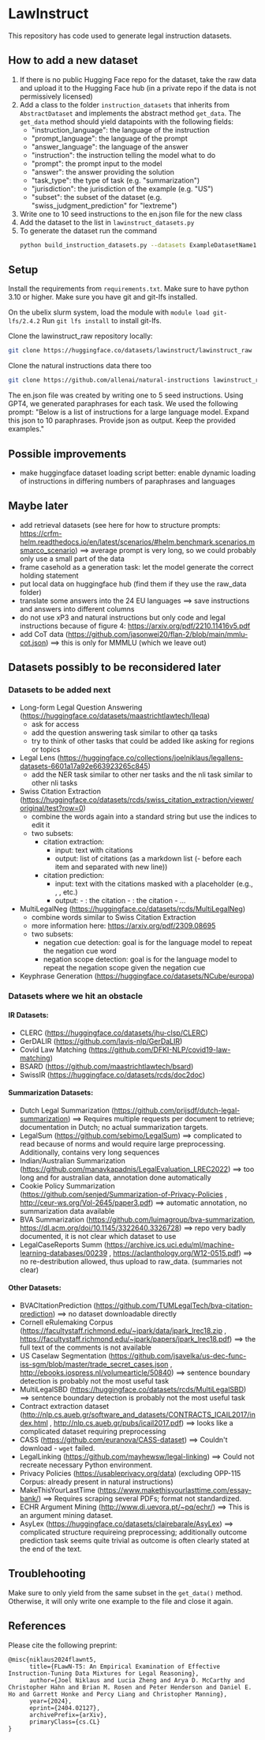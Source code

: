 # LawInstruct

This repository has code used to generate legal instruction datasets.

## How to add a new dataset

1. If there is no public Hugging Face repo for the dataset, take the raw data and upload it to the Hugging Face hub (in a private repo if the data is not permissively licensed)
2. Add a class to the folder `instruction_datasets` that inherits from `AbstractDataset` and implements the abstract
   method `get_data`. The `get_data` method should yield datapoints with the following fields:
    - "instruction_language": the language of the instruction
    - "prompt_language": the language of the prompt
    - "answer_language": the language of the answer
    - "instruction": the instruction telling the model what to do
    - "prompt": the prompt input to the model
    - "answer": the answer providing the solution
    - "task_type": the type of task (e.g. "summarization")
    - "jurisdiction": the jurisdiction of the example (e.g. "US")
    - "subset": the subset of the dataset (e.g. "swiss_judgment_prediction" for "lextreme")
3. Write one to 10 seed instructions to the en.json file for the new class 
4. Add the dataset to the list in `lawinstruct_datasets.py`
5. To generate the dataset run the command 
   ```bash 
   python build_instruction_datasets.py --datasets ExampleDatasetName1 ExampleDatasetName2 --build_from_scratch
   ```

## Setup

Install the requirements from `requirements.txt`. Make sure to have python 3.10 or higher.
Make sure you have git and git-lfs installed.

On the ubelix slurm system, load the module with `module load git-lfs/2.4.2`
Run `git lfs install` to install git-lfs.

Clone the lawinstruct_raw repository locally:

```bash
git clone https://huggingface.co/datasets/lawinstruct/lawinstruct_raw
```

Clone the natural instructions data there too

```bash
git clone https://github.com/allenai/natural-instructions lawinstruct_raw/raw_data/ni_instructions_data
```

The en.json file was created by writing one to 5 seed instructions. Using GPT4, we generated paraphrases for each task.
We used the following prompt: "Below is a list of instructions for a large language model. Expand this json to 10
paraphrases. Provide json as output. Keep the provided examples."

## Possible improvements

- make huggingface dataset loading script better: enable dynamic loading of instructions in differing numbers of
  paraphrases and languages

## Maybe later

- add retrieval datasets (see here for how to structure
  prompts: https://crfm-helm.readthedocs.io/en/latest/scenarios/#helm.benchmark.scenarios.msmarco_scenario) ==> average
  prompt is very long, so we could probably only use a small part of the data
- frame casehold as a generation task: let the model generate the correct holding statement
- put local data on huggingface hub (find them if they use the raw_data folder)
- translate some answers into the 24 EU languages ==> save instructions and answers into different columns
- do not use xP3 and natural instructions but only code and legal instructions because of figure
  4: https://arxiv.org/pdf/2210.11416v5.pdf
- add CoT data (https://github.com/jasonwei20/flan-2/blob/main/mmlu-cot.json) ==> this is only for MMMLU (which we leave
  out)

## Datasets possibly to be reconsidered later

### Datasets to be added next
- Long-form Legal Question Answering (https://huggingface.co/datasets/maastrichtlawtech/lleqa)
  - ask for access 
  - add the question answering task similar to other qa tasks
  - try to think of other tasks that could be added like asking for regions or topics
- Legal Lens (https://huggingface.co/collections/joelniklaus/legallens-datasets-6601a17a92e663923265c845)
  - add the NER task similar to other ner tasks and the nli task similar to other nli tasks
- Swiss Citation Extraction (https://huggingface.co/datasets/rcds/swiss_citation_extraction/viewer/original/test?row=0)
  - combine the words again into a standard string but use the indices to edit it
  - two subsets:
    - citation extraction:
      - input: text with citations
      - output: list of citations (as a markdown list (- before each item and separated with new line))
    - citation prediction:
      - input: text with the citations masked with a placeholder (e.g., <citation1>, <citation2>, etc.)
      - output: - <citation1>: the citation
                - <citation2>: the citation
                - ...
- MultiLegalNeg (https://huggingface.co/datasets/rcds/MultiLegalNeg)
    - combine words similar to Swiss Citation Extraction
    - more information here: https://arxiv.org/pdf/2309.08695
    - two subsets:
      - negation cue detection: goal is for the language model to repeat the negation cue word
      - negation scope detection: goal is for the language model to repeat the negation scope given the negation cue
- Keyphrase Generation (https://huggingface.co/datasets/NCube/europa)

### Datasets where we hit an obstacle

#### IR Datasets:

- CLERC (https://huggingface.co/datasets/jhu-clsp/CLERC)
- GerDALIR (https://github.com/lavis-nlp/GerDaLIR)
- Covid Law Matching (https://github.com/DFKI-NLP/covid19-law-matching)
- BSARD (https://github.com/maastrichtlawtech/bsard)
- SwissIR (https://huggingface.co/datasets/rcds/doc2doc)

#### Summarization Datasets:

- Dutch Legal Summarization (https://github.com/prijsdf/dutch-legal-summarization) ==> Requires multiple requests per
  document to retrieve; documentation in Dutch; no actual summarization targets.
- LegalSum (https://github.com/sebimo/LegalSum) ==> complicated to read because of norms and would require large
  preprocessing. Additionally, contains very long sequences
- Indian/Australian Summarization (https://github.com/manavkapadnis/LegalEvaluation_LREC2022) ==> too long and for
  australian data, annotation done automatically
- Cookie Policy Summarization (https://github.com/senjed/Summarization-of-Privacy-Policies
  , http://ceur-ws.org/Vol-2645/paper3.pdf) ==> automatic annotation, no summarization data available
- BVA Summarization (https://github.com/luimagroup/bva-summarization, https://dl.acm.org/doi/10.1145/3322640.3326728)
  ==> repo very badly documented, it is not clear which dataset to use
- LegalCaseReports Summ (https://archive.ics.uci.edu/ml/machine-learning-databases/00239
  , https://aclanthology.org/W12-0515.pdf) ==> no re-destribution allowed, thus upload to raw_data. (summaries not
  clear)

#### Other Datasets:

- BVACItationPrediction (https://github.com/TUMLegalTech/bva-citation-prediction) ==> no dataset downloadable directly
- Cornell eRulemaking Corpus (https://facultystaff.richmond.edu/~jpark/data/jpark_lrec18.zip
  , https://facultystaff.richmond.edu/~jpark/papers/jpark_lrec18.pdf) ==> the full text of the comments is not available
- US Caselaw Segmentation (https://github.com/jsavelka/us-dec-func-iss-sgm/blob/master/trade_secret_cases.json
  , http://ebooks.iospress.nl/volumearticle/50840) ==> sentence boundary detection is probably not the most useful task
- MultiLegalSBD (https://huggingface.co/datasets/rcds/MultiLegalSBD) ==> sentence boundary detection is probably not the
  most useful task
- Contract extraction dataset (http://nlp.cs.aueb.gr/software_and_datasets/CONTRACTS_ICAIL2017/index.html
  , http://nlp.cs.aueb.gr/pubs/icail2017.pdf) ==> looks like a complicated dataset requiring preprocessing
- CASS (https://github.com/euranova/CASS-dataset) ==> Couldn't download - `wget` failed.
- LegalLinking (https://github.com/mayhewsw/legal-linking) ==> Could not recreate necessary Python environment.
- Privacy Policies (https://usableprivacy.org/data) (excluding OPP-115 Corpus: already present in natural instructions)
- MakeThisYourLastTime (https://www.makethisyourlasttime.com/essay-bank/) ==> Requires scraping several PDFs; format not
  standardized.
- ECHR Argument Mining (http://www.di.uevora.pt/~pq/echr/) ==> This is an argument mining dataset.
- AsyLex (https://huggingface.co/datasets/clairebarale/AsyLex) ==> complicated structure requireing preprocessing;
  additionally outcome prediction task seems quite trivial as outcome is often clearly stated at the end of the text.

## Troublehooting

Make sure to only yield from the same subset in the `get_data()` method. Otherwise, it will only write one example to
the file and close it again.

## References

Please cite the following preprint:

```
@misc{niklaus2024flawnt5,
      title={FLawN-T5: An Empirical Examination of Effective Instruction-Tuning Data Mixtures for Legal Reasoning}, 
      author={Joel Niklaus and Lucia Zheng and Arya D. McCarthy and Christopher Hahn and Brian M. Rosen and Peter Henderson and Daniel E. Ho and Garrett Honke and Percy Liang and Christopher Manning},
      year={2024},
      eprint={2404.02127},
      archivePrefix={arXiv},
      primaryClass={cs.CL}
}
```
